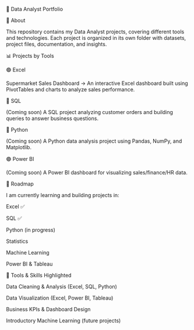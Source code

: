 📂 Data Analyst Portfolio

👋 About

This repository contains my Data Analyst projects, covering different tools and technologies. Each project is organized in its own folder with datasets, project files, documentation, and insights.

📊 Projects by Tools

🟢 Excel

Supermarket Sales Dashboard → An interactive Excel dashboard built using PivotTables and charts to analyze sales performance.

🔵 SQL

(Coming soon) A SQL project analyzing customer orders and building queries to answer business questions.

🐍 Python

(Coming soon) A Python data analysis project using Pandas, NumPy, and Matplotlib.

🟣 Power BI

(Coming soon) A Power BI dashboard for visualizing sales/finance/HR data.

🎯 Roadmap

I am currently learning and building projects in:

Excel ✅

SQL ✅

Python (in progress)

Statistics

Machine Learning

Power BI & Tableau

🚀 Tools & Skills Highlighted

Data Cleaning & Analysis (Excel, SQL, Python)

Data Visualization (Excel, Power BI, Tableau)

Business KPIs & Dashboard Design

Introductory Machine Learning (future projects)
